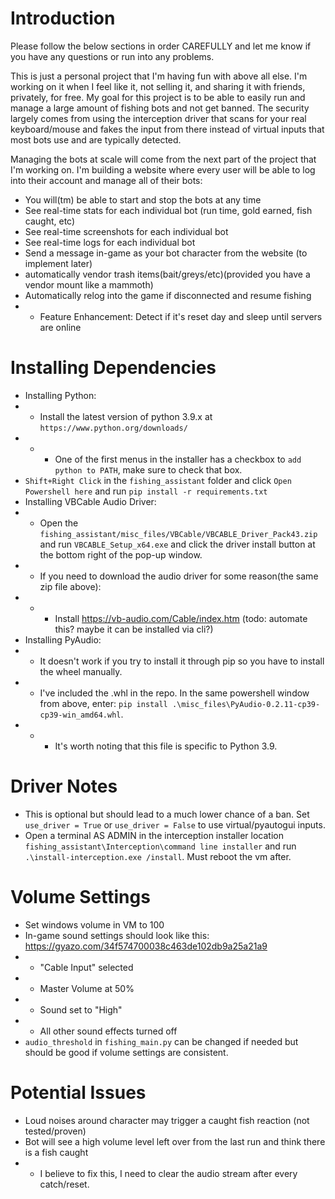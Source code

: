 # Introduction
Please follow the below sections in order CAREFULLY and let me know if you have any questions or run into any problems.


This is just a personal project that I'm having fun with above all else. I'm working on it when I feel like it, not selling it, and sharing it with friends, privately, for free. My goal for this project is to be able to easily run and manage a large amount of fishing bots and not get banned. The security largely comes from using the interception driver that scans for your real keyboard/mouse and fakes the input from there instead of virtual inputs that most bots use and are typically detected. 


Managing the bots at scale will come from the next part of the project that I'm working on. I'm building a website where every user will be able to log into their account and manage all of their bots:
* You will(tm) be able to start and stop the bots at any time
* See real-time stats for each individual bot (run time, gold earned, fish caught, etc)
* See real-time screenshots for each individual bot
* See real-time logs for each individual bot
* Send a message in-game as your bot character from the website (to implement later)
* automatically vendor trash items(bait/greys/etc)(provided you have a vendor mount like a mammoth)
* Automatically relog into the game if disconnected and resume fishing
* * Feature Enhancement: Detect if it's reset day and sleep until servers are online

# Installing Dependencies
* Installing Python:
* * Install the latest version of python 3.9.x at `https://www.python.org/downloads/`
* * * One of the first menus in the installer has a checkbox to `add python to PATH`, make sure to check that box.
* `Shift+Right Click` in the `fishing_assistant` folder and click `Open Powershell here` and run `pip install -r requirements.txt`
* Installing VBCable Audio Driver:
* * Open the `fishing_assistant/misc_files/VBCable/VBCABLE_Driver_Pack43.zip` and run `VBCABLE_Setup_x64.exe` and click the driver install button at the bottom right of the pop-up window.
* * If you need to download the audio driver for some reason(the same zip file above):
* * * Install https://vb-audio.com/Cable/index.htm (todo: automate this? maybe it can be installed via cli?)
* Installing PyAudio:
* * It doesn't work if you try to install it through pip so you have to install the wheel manually.
* * I've included the .whl in the repo. In the same powershell window from above, enter: `pip install .\misc_files\PyAudio-0.2.11-cp39-cp39-win_amd64.whl`.
* * * It's worth noting that this file is specific to Python 3.9.

# Driver Notes
*  This is optional but should lead to a much lower chance of a ban. Set `use_driver = True` or `use_driver = False` to use virtual/pyautogui inputs.
*  Open a terminal AS ADMIN in the interception installer location `fishing_assistant\Interception\command line installer` and run `.\install-interception.exe /install`. Must reboot the vm after.

# Volume Settings
*  Set windows volume in VM to 100
*  In-game sound settings should look like this: https://gyazo.com/34f574700038c463de102db9a25a21a9
* *  "Cable Input" selected
* *  Master Volume at 50%
* *  Sound set to "High"
* *  All other sound effects turned off
* `audio_threshold` in `fishing_main.py` can be changed if needed but should be good if volume settings are consistent.

# Potential Issues
* Loud noises around character may trigger a caught fish reaction (not tested/proven)
* Bot will see a high volume level left over from the last run and think there is a fish caught
* * I believe to fix this, I need to clear the audio stream after every catch/reset.
